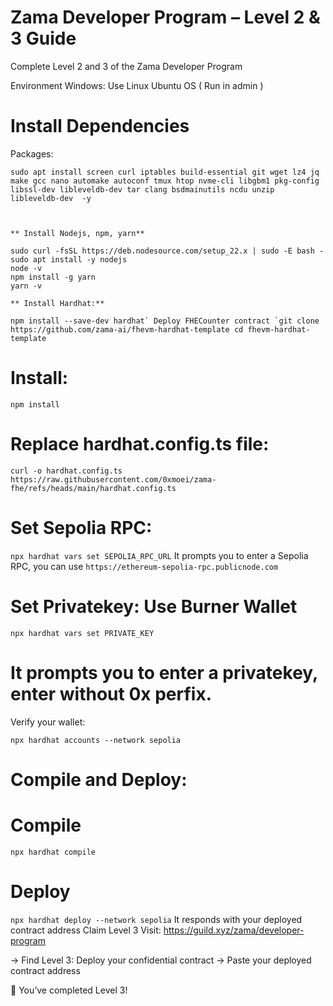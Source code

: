 # Zama Developer Program – Level 2 & 3 Guide
Complete Level 2 and 3 of the Zama Developer Program

Environment
Windows: Use Linux Ubuntu OS ( Run in admin )

# Install Dependencies
Packages:

```sudo apt update && sudo apt upgrade -y
sudo apt install screen curl iptables build-essential git wget lz4 jq make gcc nano automake autoconf tmux htop nvme-cli libgbm1 pkg-config libssl-dev libleveldb-dev tar clang bsdmainutils ncdu unzip libleveldb-dev  -y



** Install Nodejs, npm, yarn**
```
```sudo apt update
sudo curl -fsSL https://deb.nodesource.com/setup_22.x | sudo -E bash -
sudo apt install -y nodejs
node -v
npm install -g yarn
yarn -v

** Install Hardhat:**

```
```npm install --save-dev hardhat`
Deploy FHECounter contract
`git clone https://github.com/zama-ai/fhevm-hardhat-template
cd fhevm-hardhat-template```

# Install:
```npm install```
# Replace hardhat.config.ts file:

```curl -o hardhat.config.ts https://raw.githubusercontent.com/0xmoei/zama-fhe/refs/heads/main/hardhat.config.ts```

# Set Sepolia RPC:

```npx hardhat vars set SEPOLIA_RPC_URL```
It prompts you to enter a Sepolia RPC, you can use `https://ethereum-sepolia-rpc.publicnode.com`
# Set Privatekey: Use Burner Wallet

```npx hardhat vars set PRIVATE_KEY```
# It prompts you to enter a privatekey, enter without 0x perfix.
Verify your wallet:

```npx hardhat accounts --network sepolia```
# Compile and Deploy:

# Compile
```npx hardhat compile```

# Deploy
```npx hardhat deploy --network sepolia```
It responds with your deployed contract address
Claim Level 3
Visit: https://guild.xyz/zama/developer-program

→ Find Level 3: Deploy your confidential contract → Paste your deployed contract address

🎉 You’ve completed Level 3!
